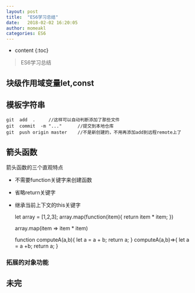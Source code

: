```yaml
---
layout: post
title:  "ES6学习总结"
date:   2018-02-02 16:20:05
author: momeakl
categories: ES6
---
```


* content
{:toc}

> ES6学习总结




##  块级作用域变量let,const

    

##  模板字符串


	git  add  .     //这样可以自动判断添加了那些文件
	git  commit  -m "..."	   //提交到本地仓库
	git  push origin master    //不是新创建的，不用再添加add到远程remote上了
    

##  箭头函数

箭头函数的三个直观特点

* 不需要function关键字来创建函数
* 省略return关键字
* 继承当前上下文的this关键字

    
    let array = [1,2,3];
    array.map(function(item){
        return item * item;
    })
    
    array.map(item => item * item)
    
    function computeA(a,b){
        let a = a + b;
        return a;
    }
    computeA(a,b)=>{
        let a = a +b;
        return a;
    }


### 拓展的对象功能


    

##  未完


